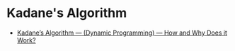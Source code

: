 # Kadane's Algorithm
- [Kadane’s Algorithm — (Dynamic Programming) — How and Why Does it Work?](https://medium.com/@rsinghal757/kadanes-algorithm-dynamic-programming-how-and-why-does-it-work-3fd8849ed73d)
